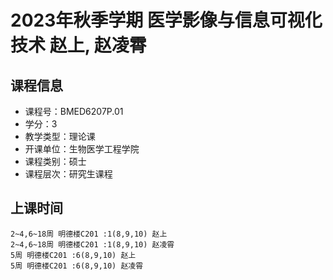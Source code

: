 # 2023年秋季学期 医学影像与信息可视化技术 赵上, 赵凌霄






## 课程信息

- 课程号：BMED6207P.01
- 学分：3
- 教学类型：理论课
- 开课单位：生物医学工程学院
- 课程类别：硕士
- 课程层次：研究生课程

## 上课时间

```
2~4,6~18周 明德楼C201 :1(8,9,10) 赵上
2~4,6~18周 明德楼C201 :1(8,9,10) 赵凌霄
5周 明德楼C201 :6(8,9,10) 赵上
5周 明德楼C201 :6(8,9,10) 赵凌霄
```

